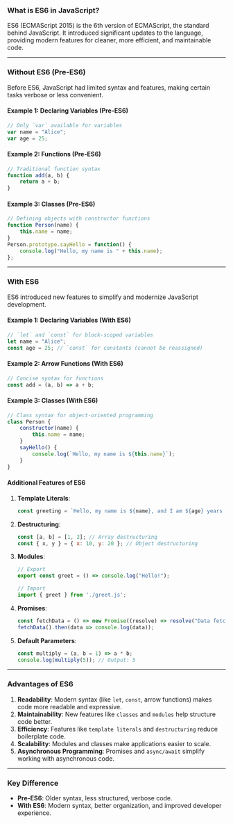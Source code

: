 ### What is ES6 in JavaScript?

ES6 (ECMAScript 2015) is the 6th version of ECMAScript, the standard behind JavaScript. It introduced significant updates to the language, providing modern features for cleaner, more efficient, and maintainable code.

---

### **Without ES6 (Pre-ES6)**

Before ES6, JavaScript had limited syntax and features, making certain tasks verbose or less convenient.

#### Example 1: Declaring Variables (Pre-ES6)

```javascript
// Only `var` available for variables
var name = "Alice";
var age = 25;
```

#### Example 2: Functions (Pre-ES6)

```javascript
// Traditional function syntax
function add(a, b) {
    return a + b;
}
```

#### Example 3: Classes (Pre-ES6)

```javascript
// Defining objects with constructor functions
function Person(name) {
    this.name = name;
}
Person.prototype.sayHello = function() {
    console.log("Hello, my name is " + this.name);
};
```

---

### **With ES6**

ES6 introduced new features to simplify and modernize JavaScript development.

#### Example 1: Declaring Variables (With ES6)

```javascript
// `let` and `const` for block-scoped variables
let name = "Alice";
const age = 25; // `const` for constants (cannot be reassigned)
```

#### Example 2: Arrow Functions (With ES6)

```javascript
// Concise syntax for functions
const add = (a, b) => a + b;
```

#### Example 3: Classes (With ES6)

```javascript
// Class syntax for object-oriented programming
class Person {
    constructor(name) {
        this.name = name;
    }
    sayHello() {
        console.log(`Hello, my name is ${this.name}`);
    }
}
```

#### Additional Features of ES6

1. **Template Literals**:
    
    ```javascript
    const greeting = `Hello, my name is ${name}, and I am ${age} years old.`;
    ```
    
2. **Destructuring**:
    
    ```javascript
    const [a, b] = [1, 2]; // Array destructuring
    const { x, y } = { x: 10, y: 20 }; // Object destructuring
    ```
    
3. **Modules**:
    
    ```javascript
    // Export
    export const greet = () => console.log("Hello!");
    
    // Import
    import { greet } from './greet.js';
    ```
    
4. **Promises**:
    
    ```javascript
    const fetchData = () => new Promise((resolve) => resolve("Data fetched!"));
    fetchData().then(data => console.log(data));
    ```
    
5. **Default Parameters**:
    
    ```javascript
    const multiply = (a, b = 1) => a * b;
    console.log(multiply(5)); // Output: 5
    ```
    

---

### **Advantages of ES6**

1. **Readability**: Modern syntax (like `let`, `const`, arrow functions) makes code more readable and expressive.
2. **Maintainability**: New features like `classes` and `modules` help structure code better.
3. **Efficiency**: Features like `template literals` and `destructuring` reduce boilerplate code.
4. **Scalability**: Modules and classes make applications easier to scale.
5. **Asynchronous Programming**: Promises and `async/await` simplify working with asynchronous code.

---

### **Key Difference**

- **Pre-ES6**: Older syntax, less structured, verbose code.
- **With ES6**: Modern syntax, better organization, and improved developer experience.